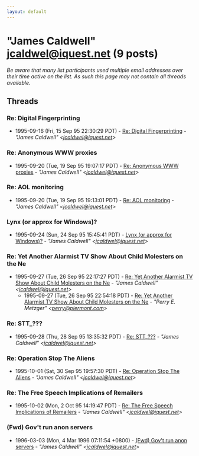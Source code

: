 ```yaml
---
layout: default
---
```


# "James Caldwell" <jcaldwel@iquest.net> (9 posts)

_Be aware that many list participants used multiple email addresses over their time active on the list. As such this page may not contain all threads available._

## Threads

### Re: Digital Fingerprinting
+ 1995-09-16 (Fri, 15 Sep 95 22:30:29 PDT) - [Re: Digital Fingerprinting](/archive/1995/09/eccc2538d383269a5800e70508470974ee6ec6d582310fef5b85e09c71c3b080) - _"James Caldwell" \<jcaldwel@iquest.net\>_

### Re: Anonymous WWW proxies
+ 1995-09-20 (Tue, 19 Sep 95 19:07:17 PDT) - [Re: Anonymous WWW proxies](/archive/1995/09/ee78f0cc7bbb32fd90d025848f87ab21ab3106122af35ecc6fd34a0630c675c6) - _"James Caldwell" \<jcaldwel@iquest.net\>_

### Re: AOL monitoring
+ 1995-09-20 (Tue, 19 Sep 95 19:13:01 PDT) - [Re: AOL monitoring](/archive/1995/09/8d8e582e8e5470a9061ff5f643d426fbc803149c02d7a031d1faee40047df580) - _"James Caldwell" \<jcaldwel@iquest.net\>_

### Lynx (or approx for Windows)?
+ 1995-09-24 (Sun, 24 Sep 95 15:45:41 PDT) - [Lynx (or approx for Windows)?](/archive/1995/09/6ec1f725ab074e457583c937d6237768831adb370f78312f1b99addbfc0c27bf) - _"James Caldwell" \<jcaldwel@iquest.net\>_

### Re: Yet Another Alarmist TV Show About Child Molesters on the Ne
+ 1995-09-27 (Tue, 26 Sep 95 22:17:27 PDT) - [Re: Yet Another Alarmist TV Show About Child Molesters on the Ne](/archive/1995/09/8d1c461ea5760239967924cea96e63ed82912dd346e2d276b3e28b2e1a0dd2f5) - _"James Caldwell" \<jcaldwel@iquest.net\>_
  + 1995-09-27 (Tue, 26 Sep 95 22:54:18 PDT) - [Re: Yet Another Alarmist TV Show About Child Molesters on the Ne](/archive/1995/09/59f6d8daf6ea960d1f26066555119b07403491b18019a81297254ffae3aa6a83) - _"Perry E. Metzger" \<perry@piermont.com\>_

### Re: STT_???
+ 1995-09-28 (Thu, 28 Sep 95 13:35:32 PDT) - [Re: STT_???](/archive/1995/09/f3bdc88bea8ac37b1e32cfffa511e8f84adebbb367a0f8037a26c1d586193be0) - _"James Caldwell" \<jcaldwel@iquest.net\>_

### Re: Operation Stop The Aliens
+ 1995-10-01 (Sat, 30 Sep 95 19:57:30 PDT) - [Re: Operation Stop The Aliens](/archive/1995/10/c13f8ca0f8a28399c6aa885b70f91b6ebf385eff7ce1c09cb10a23c0913822bd) - _"James Caldwell" \<jcaldwel@iquest.net\>_

### Re: The Free Speech Implications of Remailers
+ 1995-10-02 (Mon, 2 Oct 95 14:19:47 PDT) - [Re: The Free Speech Implications of Remailers](/archive/1995/10/33fc52eebf84aa0f50774a898bb09210a68b0598277d5e17304157be1ca26b61) - _"James Caldwell" \<jcaldwel@iquest.net\>_

### (Fwd) Gov't run anon servers
+ 1996-03-03 (Mon, 4 Mar 1996 07:11:54 +0800) - [(Fwd) Gov't run anon servers](/archive/1996/03/e957b8cdd8dfb699a62460c9829911960f6ad114a8c4b62999de7641093d7383) - _"James Caldwell" \<jcaldwel@iquest.net\>_

